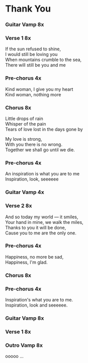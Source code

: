 # Thank You  
  
### Guitar Vamp  8x
  
### Verse 1  8x  

If the sun refused to shine,  
I would still be loving you  
When mountains crumble to the sea,  
There will still be you and me  
  
### Pre-chorus  4x  

Kind woman, I give you my heart  
Kind woman, nothing more  
  
### Chorus  8x  

Little drops of rain  
Whisper of the pain  
Tears of love lost in the days gone by  
  
My love is strong,  
With you there is no wrong.  
Together we shall go until we die.  
  
### Pre-chorus  4x  

An inspiration is what you are to me  
Inspiration, look, seeeeee  
  
### Guitar Vamp  4x  
  
### Verse 2  8x  

And so today my world — it smiles,  
Your hand in mine, we walk the miles,  
Thanks to you it will be done,  
Cause you to me are the only one.   
  
### Pre-chorus  4x   

Happiness, no more be sad,  
Happiness, I'm glad.  

### Chorus  8x  

### Pre-chorus  4x  

Inspiration's what you are to me.  
Inspiration, look and seeeeee.  

### Guitar Vamp  8x
  
### Verse 1  8x  

### Outro Vamp  8x  
ooooo ...  
